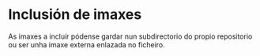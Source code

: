# Inclusión de imaxes

As imaxes a incluír pódense gardar nun subdirectorio do propio repositorio ou ser unha imaxe externa enlazada no ficheiro.

